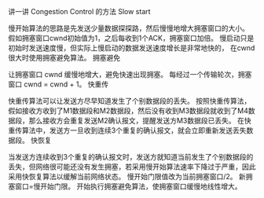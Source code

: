 讲一讲 Congestion Control 的方法
Slow start

慢开始算法的思路是先发送少量数据探探路，然后慢慢地增大拥塞窗口的大小。
假如拥塞窗口cwnd初始值为1，之后每收到1个ACK，拥塞窗口加倍。
慢启动只是初始时发送速度慢，但实际上慢启动的数据发送速度增长是非常地快的， 在cwnd很大时使用拥塞避免算法。
拥塞避免

让拥塞窗口 cwnd 缓慢地增大，避免快速出现拥塞。
每经过一个传输轮次，拥塞窗口 cwnd = cwnd + 1。
快重传

快重传算法可以让发送方尽早知道发生了个别数据段的丢失。
按照快重传算法，假如接收方收到了M1数据段和M2数据段，然后没有收到M3数据段就收到了M4数据段，那么接收方会重复发送M2确认报文，提醒发送方M3数据段已丢失。
在快重传算法中，发送方一旦收到连续3个重复的确认报文，就会立即重新发送丢失数据段。
快恢复

当发送方连续收到3个重复的确认报文时，发送方就知道当前发生了个别数据段的丢失，但网络很可能还没有发生拥塞，若采用慢开始算法速率下降过于严重，因此采用快恢复算法以缓解当前网络状态。
慢开始门限值改为当前拥塞窗口/2。
新拥塞窗口=慢开始门限。
开始执行拥塞避免算法，使拥塞窗口缓慢地线性增大。
